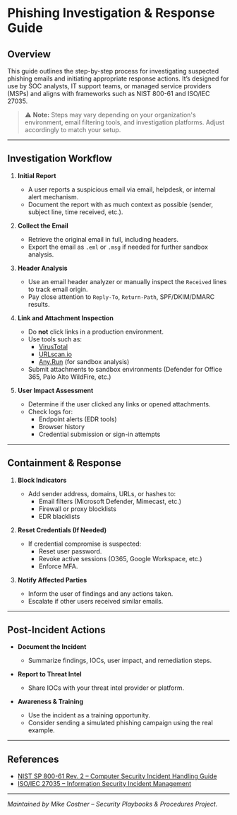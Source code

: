 # Phishing Investigation & Response Guide

## Overview
This guide outlines the step-by-step process for investigating suspected phishing emails and initiating appropriate response actions. It’s designed for use by SOC analysts, IT support teams, or managed service providers (MSPs) and aligns with frameworks such as NIST 800-61 and ISO/IEC 27035.

> ⚠️ **Note:** Steps may vary depending on your organization's environment, email filtering tools, and investigation platforms. Adjust accordingly to match your setup.

---

## Investigation Workflow

1. **Initial Report**
   - A user reports a suspicious email via email, helpdesk, or internal alert mechanism.
   - Document the report with as much context as possible (sender, subject line, time received, etc.).

2. **Collect the Email**
   - Retrieve the original email in full, including headers.
   - Export the email as `.eml` or `.msg` if needed for further sandbox analysis.

3. **Header Analysis**
   - Use an email header analyzer or manually inspect the `Received` lines to track email origin.
   - Pay close attention to `Reply-To`, `Return-Path`, SPF/DKIM/DMARC results.

4. **Link and Attachment Inspection**
   - Do **not** click links in a production environment.
   - Use tools such as:
     - [VirusTotal](https://www.virustotal.com/)
     - [URLscan.io](https://urlscan.io/)
     - [Any.Run](https://any.run/) (for sandbox analysis)
   - Submit attachments to sandbox environments (Defender for Office 365, Palo Alto WildFire, etc.)

5. **User Impact Assessment**
   - Determine if the user clicked any links or opened attachments.
   - Check logs for:
     - Endpoint alerts (EDR tools)
     - Browser history
     - Credential submission or sign-in attempts

---

## Containment & Response

1. **Block Indicators**
   - Add sender address, domains, URLs, or hashes to:
     - Email filters (Microsoft Defender, Mimecast, etc.)
     - Firewall or proxy blocklists
     - EDR blacklists

2. **Reset Credentials (If Needed)**
   - If credential compromise is suspected:
     - Reset user password.
     - Revoke active sessions (O365, Google Workspace, etc.)
     - Enforce MFA.

3. **Notify Affected Parties**
   - Inform the user of findings and any actions taken.
   - Escalate if other users received similar emails.

---

## Post-Incident Actions

- **Document the Incident**
  - Summarize findings, IOCs, user impact, and remediation steps.

- **Report to Threat Intel**
  - Share IOCs with your threat intel provider or platform.

- **Awareness & Training**
  - Use the incident as a training opportunity.
  - Consider sending a simulated phishing campaign using the real example.

---

## References

- [NIST SP 800-61 Rev. 2 – Computer Security Incident Handling Guide](https://nvlpubs.nist.gov/nistpubs/SpecialPublications/NIST.SP.800-61r2.pdf)
- [ISO/IEC 27035 – Information Security Incident Management](https://www.iso.org/standard/73499.html)

---

*Maintained by Mike Costner – Security Playbooks & Procedures Project.*
